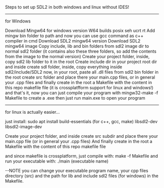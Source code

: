 Steps to set up SDL2 in both windows and linux without IDES!

-----
for Windows

Download Mingw64 for windows version W64 builds posix seh ucrt rt
Add mingw bin folder to path and now you can use gcc command as c++ compiler in cmd
Download SDL2 mingw64 version
Download SDL2 mingw64 image
Copy include, lib and bin folders from sdl2 image dir to normal sdl2 folder (it contains also these three folders, so add the contents from the image to the normal version)
Create your project folder, inside, copy sdl2 lib folder to it in the root
Create include dir in your project root dir and inside create sdl folder, inside, copy everything inside sdl2/include/SDL2
now, in your root, paste all .dll files from sdl2 bin folder
in the root create src folder and place there your main.cpp files, or in general your .cpp files
and finally create in the root a Makefile with the content in this repo makefile file (it is crossplatfform support for linux and windows!) 
and that's it, now you can just compile your program with mingw32-make -f Makefile to create a .exe
then just run main.exe to open your program

-----
for linux is actually easier...

just install: sudo apt install build-essentials (for c++, gcc, make) libsdl2-dev libsdl2-image-dev

Create your project folder, and inside create src subdir and place there your main.cpp file (or in general your .cpp files)
And finally create in the root a Makefile with the content of this repo makefile file

and since makefile is crossplatform, just compile with: make -f Makefile
and run your executable with: ./main (executable name)


--NOTE
you can change your executable program name, your cpp files directory (src) and the path for lib and include sdl2 files (for windows) in the Makefile. 
